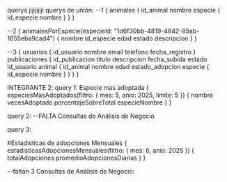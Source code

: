 querys jijijijiji
querys de unión:
--1
{
  animales {
    id_animal
    nombre
    especie {
      id_especie
      nombre
    }
  }
}

--2
{
  animalesPorEspecie(especieId: "1d6f30bb-4819-4842-85ab-1655eba9cad4") {
    nombre
    id_especie
    edad
    estado
    descripcion
  }
}

--3
{
  usuarios {
    id_usuario
    nombre
    email
    telefono
    fecha_registro
  }
  publicaciones {
    id_publicacion
    titulo
    descripcion
    fecha_subida
    estado
    id_usuario
    animal {
      id_animal
      nombre
      edad
      estado_adopcion
      especie {
        id_especie
        nombre
      }
    }
  }
}

INTEGRANTE 2:
query 1:
Especie mas adoptada
{
  especiesMasAdoptados(filtro: { mes: 5, anio: 2025, limite: 5 }) {
    nombre
    vecesAdoptado
    porcentajeSobreTotal
    especieNombre
  }
}

query 2:
--FALTA Consultas de Análisis de Negocio

query 3:

#Estadisticas de adopciones Mensuales
{
  estadisticasAdopcionesMensuales(filtro: { mes: 6, anio: 2025 }) {
    totalAdopciones
    promedioAdopcionesDiarias
  }
}

--faltan 3 Consultas de Análisis de Negocio: